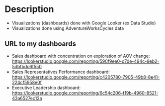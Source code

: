 # Description
- Visualizations (dashboards) done with Google Looker (ex Data Studio)
- Visualizations done using AdventureWorksCycles data

## URL to my dashboards
- Sales dashboard with concentration on exploration of AOV change: https://lookerstudio.google.com/reporting/590f9ee0-d7de-494c-9eb2-5dbfbdc6f550
- Sales Representatives Performance dashboard: https://lookerstudio.google.com/reporting/c4205780-7905-49b8-8e41-224cf5958e0f
- Executive Leadership dashboard: https://lookerstudio.google.com/reporting/6c54c206-f19b-4960-8521-43a6527ec12a